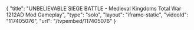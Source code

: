 {
    "title": "UNBELIEVABLE SIEGE BATTLE - Medieval Kingdoms Total War 1212AD Mod Gameplay",
    "type": "solo",
    "layout": "iframe-static",
    "videoId": "117405076",
    "url": "\/tvpembed\/117405076"
}